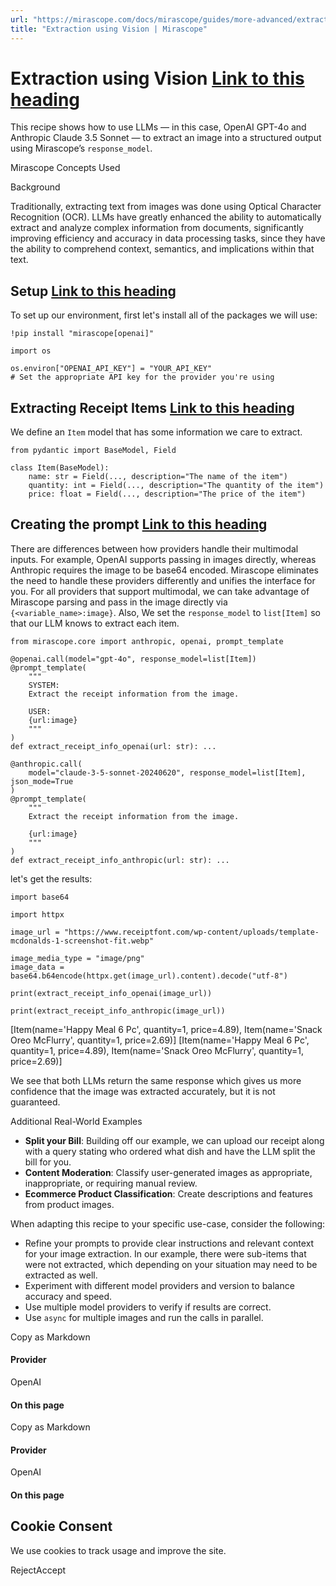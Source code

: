 ```yaml
---
url: "https://mirascope.com/docs/mirascope/guides/more-advanced/extraction-using-vision"
title: "Extraction using Vision | Mirascope"
---
```


# Extraction using Vision [Link to this heading](https://mirascope.com/docs/mirascope/guides/more-advanced/extraction-using-vision\#extraction-using-vision)

This recipe shows how to use LLMs — in this case, OpenAI GPT-4o and Anthropic Claude 3.5 Sonnet — to extract an image into a structured output using Mirascope’s `response_model`.

Mirascope Concepts Used

Background

Traditionally, extracting text from images was done using Optical Character Recognition (OCR). LLMs have greatly enhanced the ability to automatically extract and analyze complex information from documents, significantly improving efficiency and accuracy in data processing tasks, since they have the ability to comprehend context, semantics, and implications within that text.

## Setup [Link to this heading](https://mirascope.com/docs/mirascope/guides/more-advanced/extraction-using-vision\#setup)

To set up our environment, first let's install all of the packages we will use:

```
!pip install "mirascope[openai]"
```

```
import os

os.environ["OPENAI_API_KEY"] = "YOUR_API_KEY"
# Set the appropriate API key for the provider you're using
```

## Extracting Receipt Items [Link to this heading](https://mirascope.com/docs/mirascope/guides/more-advanced/extraction-using-vision\#extracting-receipt-items)

We define an `Item` model that has some information we care to extract.

```
from pydantic import BaseModel, Field

class Item(BaseModel):
    name: str = Field(..., description="The name of the item")
    quantity: int = Field(..., description="The quantity of the item")
    price: float = Field(..., description="The price of the item")
```

## Creating the prompt [Link to this heading](https://mirascope.com/docs/mirascope/guides/more-advanced/extraction-using-vision\#creating-the-prompt)

There are differences between how providers handle their multimodal inputs. For example, OpenAI supports passing in images directly, whereas Anthropic requires the image to be base64 encoded. Mirascope eliminates the need to handle these providers differently and unifies the interface for you. For all providers that support multimodal, we can take advantage of Mirascope parsing and pass in the image directly via `{<variable_name>:image}`.
Also, We set the `response_model` to `list[Item]` so that our LLM knows to extract each item.

```
from mirascope.core import anthropic, openai, prompt_template

@openai.call(model="gpt-4o", response_model=list[Item])
@prompt_template(
    """
    SYSTEM:
    Extract the receipt information from the image.

    USER:
    {url:image}
    """
)
def extract_receipt_info_openai(url: str): ...

@anthropic.call(
    model="claude-3-5-sonnet-20240620", response_model=list[Item], json_mode=True
)
@prompt_template(
    """
    Extract the receipt information from the image.

    {url:image}
    """
)
def extract_receipt_info_anthropic(url: str): ...
```

let's get the results:

```
import base64

import httpx

image_url = "https://www.receiptfont.com/wp-content/uploads/template-mcdonalds-1-screenshot-fit.webp"

image_media_type = "image/png"
image_data = base64.b64encode(httpx.get(image_url).content).decode("utf-8")

print(extract_receipt_info_openai(image_url))

print(extract_receipt_info_anthropic(image_url))
```

\[Item(name='Happy Meal 6 Pc', quantity=1, price=4.89), Item(name='Snack Oreo McFlurry', quantity=1, price=2.69)\]
\[Item(name='Happy Meal 6 Pc', quantity=1, price=4.89), Item(name='Snack Oreo McFlurry', quantity=1, price=2.69)\]

We see that both LLMs return the same response which gives us more confidence that the image was extracted accurately, but it is not guaranteed.

Additional Real-World Examples

- **Split your Bill**: Building off our example, we can upload our receipt along with a query stating who ordered what dish and have the LLM split the bill for you.
- **Content Moderation**: Classify user-generated images as appropriate, inappropriate, or requiring manual review.
- **Ecommerce Product Classification**: Create descriptions and features from product images.

When adapting this recipe to your specific use-case, consider the following:

- Refine your prompts to provide clear instructions and relevant context for your image extraction. In our example, there were sub-items that were not extracted, which depending on your situation may need to be extracted as well.
- Experiment with different model providers and version to balance accuracy and speed.
- Use multiple model providers to verify if results are correct.
- Use `async` for multiple images and run the calls in parallel.

Copy as Markdown

#### Provider

OpenAI

#### On this page

Copy as Markdown

#### Provider

OpenAI

#### On this page

## Cookie Consent

We use cookies to track usage and improve the site.

RejectAccept